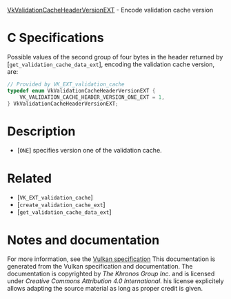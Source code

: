 [VkValidationCacheHeaderVersionEXT](https://www.khronos.org/registry/vulkan/specs/1.3-extensions/man/html/VkValidationCacheHeaderVersionEXT.html) - Encode validation cache version

# C Specifications
Possible values of the second group of four bytes in the header returned by
[`get_validation_cache_data_ext`], encoding the validation cache version,
are:
```c
// Provided by VK_EXT_validation_cache
typedef enum VkValidationCacheHeaderVersionEXT {
    VK_VALIDATION_CACHE_HEADER_VERSION_ONE_EXT = 1,
} VkValidationCacheHeaderVersionEXT;
```

# Description
- [`ONE`] specifies version one of the validation cache.

# Related
- [`VK_EXT_validation_cache`]
- [`create_validation_cache_ext`]
- [`get_validation_cache_data_ext`]

# Notes and documentation
For more information, see the [Vulkan specification](https://www.khronos.org/registry/vulkan/specs/1.3-extensions/html/vkspec.html)
This documentation is generated from the Vulkan specification and documentation.
The documentation is copyrighted by *The Khronos Group Inc.* and is licensed under *Creative Commons Attribution 4.0 International*.
his license explicitely allows adapting the source material as long as proper credit is given.
        